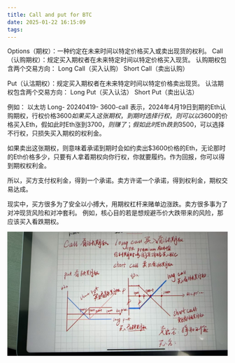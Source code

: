 ```yaml
---
title: Call and put for BTC
date: 2025-01-22 16:15:09
tags:
---
```

Options（期权）：一种约定在未来时间以特定价格买入或卖出现货的权利。
Call（认购期权）：规定买入期权者在未来特定时间以特定价格买入现货。
认购期权包含两个交易方向：
Long Call（买入认购）
Short Call（卖出认购）

Put（认沽期权）：规定买入期权者在未来特定时间以特定价格卖出现货。
认沽期权包含两个交易方向：
Long Put（买入认沽）
Short Put（卖出认沽）

例如：
以太坊 Long- 20240419- 3600-call
表示，2024年4月19日到期的Eth认购期权，行权价格$3600
如果买入这张期权，到期时选择行权，则可以以$3600的价格买入Eth，假如此时Eth涨到$3700，则赚了；假如此时Eth跌到$3500，可以选择不行权，只损失买入期权的权利金。

如果卖出这张期权，则意味着承诺到期时会如约卖出$3600价格的Eth，无论那时的Eth价格多少，只要有人拿着期权向你行权，你就要履约。作为回报，你可以得到期权权利金。

所以，买方支付权利金，得到一个承诺。卖方许诺一个承诺，得到权利金，期权交易达成。

现实中，买方很多为了安全以小搏大，用期权杠杆来赌单边涨跌。卖方很多事为了对冲现货风险和对冲套利。
例如，核心目的若是想规避币价大跌带来的风险，那应该买入看跌期权。

![alt text](image.png)